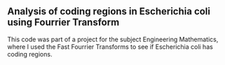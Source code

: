 ## Analysis of coding regions in Escherichia coli using Fourrier Transform
This code was part of a project for the subject Engineering Mathematics, where I used the Fast Fourrier Transforms to see if Escherichia coli has coding regions.
